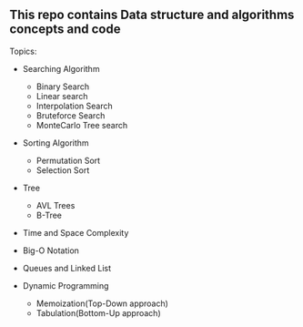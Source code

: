 <h2>This repo contains Data structure and algorithms concepts and code </h2>

Topics: 
- Searching Algorithm
    - Binary Search
    - Linear search
    - Interpolation Search
    - Bruteforce Search
    - MonteCarlo Tree search
- Sorting Algorithm
    - Permutation Sort
    - Selection Sort
- Tree
    - AVL Trees
    - B-Tree

- Time and Space Complexity
- Big-O Notation 
- Queues and Linked List
- Dynamic Programming
    - Memoization(Top-Down approach)
    - Tabulation(Bottom-Up approach)